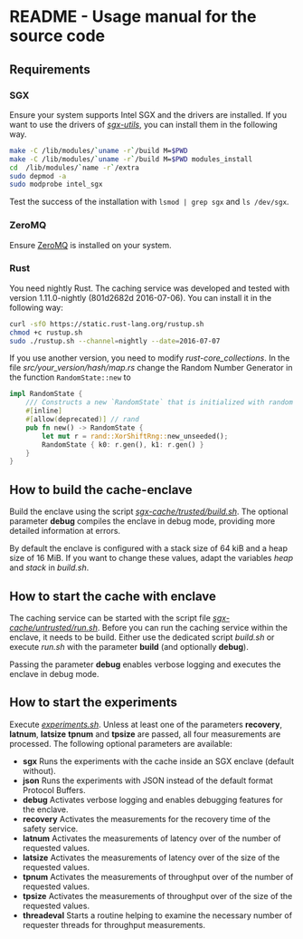 # README - Usage manual for the source code


## Requirements
### SGX
Ensure your system supports Intel SGX and the drivers are installed. If you want to use the drivers of [*sgx-utils*](https://github.com/jethrogb/sgx-utils/tree/master/isgx), you can install them in the following way.

```bash
make -C /lib/modules/`uname -r`/build M=$PWD
make -C /lib/modules/`uname -r`/build M=$PWD modules_install
cd  /lib/modules/`name -r`/extra
sudo depmod -a
sudo modprobe intel_sgx
```

Test the success of the installation with `lsmod | grep sgx` and `ls /dev/sgx`.


### ZeroMQ
Ensure [ZeroMQ](http://zeromq.org/intro:get-the-software) is installed on your system.

### Rust
You need nightly Rust. The caching service was developed and tested with version 1.11.0-nightly (801d2682d 2016-07-06). You can install it in the following way:

```bash
curl -sfO https://static.rust-lang.org/rustup.sh
chmod +c rustup.sh
sudo ./rustup.sh --channel=nightly --date=2016-07-07
```

If you use another version, you need to modify *rust-core_collections*. In the file *src/your_version/hash/map.rs* change the Random Number Generator in the function `RandomState::new` to

```Rust
impl RandomState {
    /// Constructs a new `RandomState` that is initialized with random keys.
    #[inline]
    #[allow(deprecated)] // rand
    pub fn new() -> RandomState {
        let mut r = rand::XorShiftRng::new_unseeded();
        RandomState { k0: r.gen(), k1: r.gen() }
    }
}
```


## How to build the cache-enclave

Build the enclave using the script [*sgx-cache/trusted/build.sh*](sgx-cache/trusted/build.sh). The optional parameter **debug** compiles the enclave in debug mode, providing more detailed information at errors.

By default the enclave is configured with a stack size of 64 kiB and a heap size of 16 MiB. If you want to change these values, adapt the variables *heap* and *stack* in *build.sh*.


## How to start the cache with enclave

The caching service can be started with the script file [*sgx-cache/untrusted/run.sh*](sgx-cache/untrusted/run.sh). Before you can run the caching service within the enclave, it needs to be build. Either use the dedicated script *build.sh* or execute *run.sh* with the parameter **build** (and optionally **debug**).

Passing the parameter **debug** enables verbose logging and executes the enclave in debug mode.


## How to start the experiments
Execute [*experiments.sh*](experiments.sh). Unless at least one of the parameters **recovery**, **latnum**, **latsize** **tpnum** and **tpsize** are passed, all four measurements are processed. The following optional parameters are available:

* **sgx** Runs the experiments with the cache inside an SGX enclave (default without).
* **json** Runs the experiments with JSON instead of the default format Protocol Buffers.
* **debug** Activates verbose logging and enables debugging features for the enclave.
* **recovery** Activates the measurements for the recovery time of the safety service.
* **latnum** Activates the measurements of latency over of the number of requested values.
* **latsize** Activates the measurements of latency over of the size of the requested values.
* **tpnum** Activates the measurements of throughput over of the number of requested values.
* **tpsize** Activates the measurements of throughput over of the size of the requested values.
* **threadeval** Starts a routine helping to examine the necessary number of requester threads for throughput measurements.
